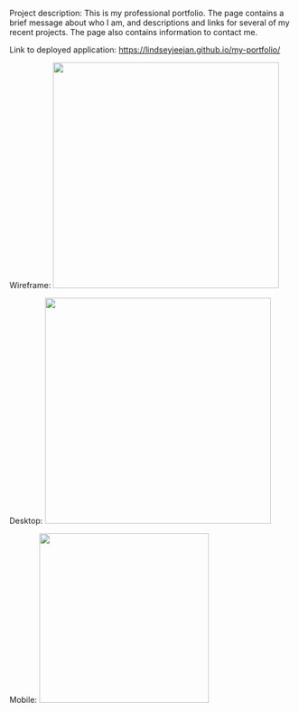 Project description:
This is my professional portfolio. The page contains a brief message about who I am, and descriptions and links for several of my recent projects. The page also contains information to contact me.

Link to deployed application:
https://lindseyjeejan.github.io/my-portfolio/

Wireframe:
<img src="assets/images/wireframe.jpg" width="400">

Desktop:
<img src="assets/images/desktop.png" width="400">

Mobile:
<img src="assets/images/mobile.png" width="300">